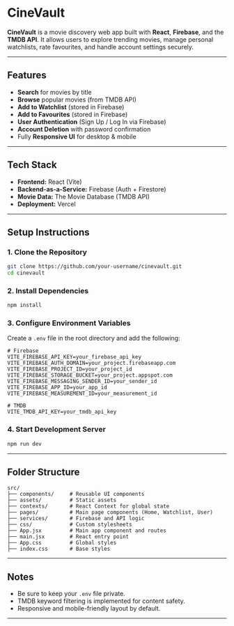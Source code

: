 # CineVault

**CineVault** is a movie discovery web app built with **React**, **Firebase**, and the **TMDB API**. It allows users to explore trending movies, manage personal watchlists, rate favourites, and handle account settings securely.

---

## Features

- **Search** for movies by title
- **Browse** popular movies (from TMDB API)
- **Add to Watchlist** (stored in Firebase)
- **Add to Favourites** (stored in Firebase)
- **User Authentication** (Sign Up / Log In via Firebase)
- **Account Deletion** with password confirmation
- Fully **Responsive UI** for desktop & mobile

---

## Tech Stack

- **Frontend:** React (Vite)
- **Backend-as-a-Service:** Firebase (Auth + Firestore)
- **Movie Data:** The Movie Database (TMDB API)
- **Deployment:** Vercel

---

## Setup Instructions

### 1. Clone the Repository
```bash
git clone https://github.com/your-username/cinevault.git
cd cinevault
```

### 2. Install Dependencies
```bash
npm install
```

### 3. Configure Environment Variables
Create a `.env` file in the root directory and add the following:

```env
# Firebase
VITE_FIREBASE_API_KEY=your_firebase_api_key
VITE_FIREBASE_AUTH_DOMAIN=your_project.firebaseapp.com
VITE_FIREBASE_PROJECT_ID=your_project_id
VITE_FIREBASE_STORAGE_BUCKET=your_project.appspot.com
VITE_FIREBASE_MESSAGING_SENDER_ID=your_sender_id
VITE_FIREBASE_APP_ID=your_app_id
VITE_FIREBASE_MEASUREMENT_ID=your_measurement_id

# TMDB
VITE_TMDB_API_KEY=your_tmdb_api_key
```

### 4. Start Development Server
```bash
npm run dev
```

---

## Folder Structure
```
src/
├── components/     # Reusable UI components
├── assets/         # Static assets
├── contexts/       # React Context for global state
├── pages/          # Main page components (Home, Watchlist, User)
├── services/       # Firebase and API logic
├── css/            # Custom stylesheets
├── App.jsx         # Main app component and routes
├── main.jsx        # React entry point
├── App.css         # Global styles
├── index.css       # Base styles
```

---

## Notes
- Be sure to keep your `.env` file private.
- TMDB keyword filtering is implemented for content safety.
- Responsive and mobile-friendly layout by default.

---
